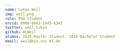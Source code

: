```yaml
---
name: Lukas Weil
img: weil.png
role: PhD Student
orcid: 0000-0003-1945-6342
twitter: weil_lukas
github: HLWeil
alumni: 2020-Master Student, 2016-Bachelor Student 
email: weil@bio.uni-kl.de
---
```


